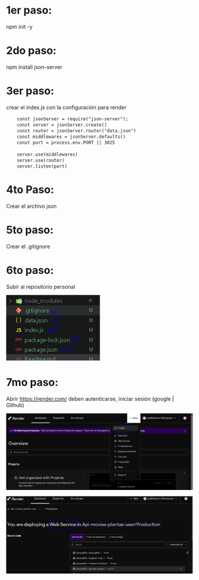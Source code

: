 # 1er paso: 
 npm init -y

# 2do paso:
 npm install json-server

# 3er paso: 
crear el index.js con la configuración para render

        const jsonServer = require("json-server");
        const server = jsonServer.create()
        const router = jsonServer.router("data.json")
        const middlewares = jsonServer.defaults()
        const port = process.env.PORT || 3025

        server.use(middlewares)
        server.use(router)
        server.listen(port)


# 4to Paso:
Crear el archivo json

# 5to paso:
Crear el .gitignore

# 6to  paso:
Subir al repositorio personal 
   
   ![alt text](image.png)

# 7mo paso:
Abrir https://render.com/  deben autenticarse, iniciar sesión (google | Github)

![alt text](image-1.png)

![alt text](image-2.png)